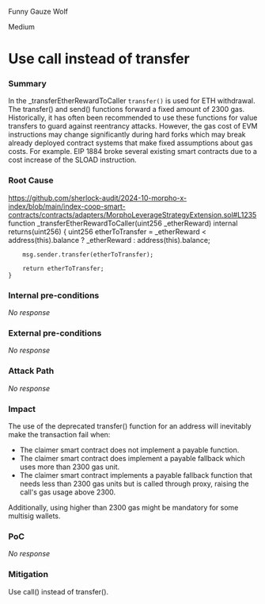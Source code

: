 Funny Gauze Wolf

Medium

# Use call instead of transfer

### Summary

In the  _transferEtherRewardToCaller `transfer()` is used for  ETH withdrawal.
The transfer() and send() functions forward a fixed amount of 2300 gas. Historically, it has often been recommended to use these functions for value transfers to guard against reentrancy attacks. However, the gas cost of EVM instructions may change significantly during hard forks which may break already deployed contract systems that make fixed assumptions about gas costs. For example. EIP 1884 broke several existing smart contracts due to a cost increase of the SLOAD instruction.


### Root Cause

 https://github.com/sherlock-audit/2024-10-morpho-x-index/blob/main/index-coop-smart-contracts/contracts/adapters/MorphoLeverageStrategyExtension.sol#L1235
function _transferEtherRewardToCaller(uint256 _etherReward) internal returns(uint256) {
        uint256 etherToTransfer = _etherReward < address(this).balance ? _etherReward : address(this).balance;

        msg.sender.transfer(etherToTransfer);

        return etherToTransfer;
    }

### Internal pre-conditions

_No response_

### External pre-conditions

_No response_

### Attack Path

_No response_

### Impact

The use of the deprecated transfer() function for an address will inevitably make the transaction fail when:

* The claimer smart contract does not implement a payable function.
* The claimer smart contract does implement a payable fallback which uses more than 2300 gas unit.
* The claimer smart contract implements a payable fallback function that needs less than 2300 gas units but is called through proxy, raising the call's gas usage above 2300.

Additionally, using higher than 2300 gas might be mandatory for some multisig wallets.


### PoC

_No response_

### Mitigation

Use call() instead of transfer().